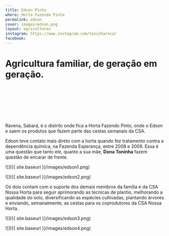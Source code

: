 ```yaml
---
title: Edson Pinto
where: Horta Fazenda Pinto
permalink: edson
cover: images/edson.png
layout: agricultores
instagram: https://www.instagram.com/toninharoca/
facebook:
---
```


# Agricultura familiar, de geração em geração.
    
<br><br><br><br><br><br>
    
Ravena, Sabará, é o distrito onde fica a Horta Fazendo Pinto, onde o Edson e  saem os produtos que fazem parte das cestas semanais da CSA.
  
Edson teve contato mais direto com a horta quando fez tratamento contra a dependência química, na Fazenda Esperança, entre 2008 e 2009. Essa é uma questão que tanto ele, quanto a sua mãe, **Dona Toninha** fazem questão de encarar de frente.

![]({{ site.baseurl }}/images/edson1.png)


![]({{ site.baseurl }}/images/edson2.png)

  
Os dois contam com o suporte dos demais membros da família e da CSA Nossa Horta para seguir aprimorando as técnicas de plantio, melhorando a qualidade do solo, diversificando as espécies cultivadas, plantando árvores e enviando, semanalmente, as cestas para os coprodutores da CSA Nossa Horta.

  
![]({{ site.baseurl }}/images/edson3.png)
  

![]({{ site.baseurl }}/images/edson4.png)
